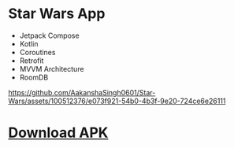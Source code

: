 # Star Wars App

- Jetpack Compose
- Kotlin
- Coroutines
- Retrofit
- MVVM Architecture
- RoomDB


https://github.com/AakanshaSingh0601/Star-Wars/assets/100512376/e073f921-54b0-4b3f-9e20-724ce6e26111


# <a href="https://drive.google.com/file/d/18h4hliWMguZUqJ5KQMYzlQHeTpC20KJ9/view?usp=drive_link"> Download APK</a>
